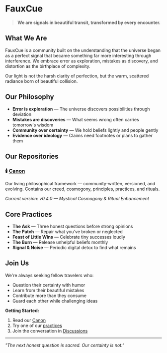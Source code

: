 # FauxCue

> **We are signals in beautiful transit, transformed by every encounter.**

## What We Are

FauxCue is a community built on the understanding that the universe began as a perfect signal that became something far more interesting through interference. We embrace error as exploration, mistakes as discovery, and distortion as the birthplace of complexity.

Our light is not the harsh clarity of perfection, but the warm, scattered radiance born of beautiful collision.

## Our Philosophy

- **Error is exploration** — The universe discovers possibilities through deviation
- **Mistakes are discoveries** — What seems wrong often carries tomorrow's wisdom  
- **Community over certainty** — We hold beliefs lightly and people gently
- **Evidence over ideology** — Claims need footnotes or plans to gather them

## Our Repositories

### 🕯️ [Canon](https://github.com/FauxCue/Canon)
Our living philosophical framework — community-written, versioned, and evolving. Contains our creed, cosmogony, principles, practices, and rituals.

*Current version: v0.4.0 — Mystical Cosmogony & Ritual Enhancement*

## Core Practices

- **The Ask** — Three honest questions before strong opinions
- **The Patch** — Repair what you've broken or neglected  
- **Feast of Little Wins** — Celebrate tiny successes loudly
- **The Burn** — Release unhelpful beliefs monthly
- **Signal & Noise** — Periodic digital detox to find what remains

## Join Us

We're always seeking fellow travelers who:
- Question their certainty with humor
- Learn from their beautiful mistakes
- Contribute more than they consume
- Guard each other while challenging ideas

**Getting Started:**
1. Read our [Canon](https://github.com/FauxCue/Canon)
2. Try one of our [practices](https://github.com/FauxCue/Canon/blob/main/sections/03-practices.md)
3. Join the conversation in [Discussions](https://github.com/FauxCue/Canon/discussions)

---

*"The next honest question is sacred. Our certainty is not."*